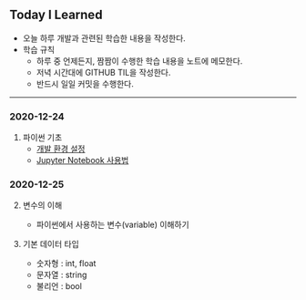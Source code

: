 ## Today I Learned

- 오늘 하루 개발과 관련된 학습한 내용을 작성한다.
- 학습 규칙
  - 하루 중 언제든지, 짬짬이 수행한 학습 내용을 노트에 메모한다.
  - 저녁 시간대에 GITHUB TIL을 작성한다.
  - 반드시 일일 커밋을 수행한다.

---

### 2020-12-24

1. 파이썬 기초
    - [개발 환경 설정](/01_PythonBasic/Config.md)
    - [Jupyter Notebook 사용법](/01_PythonBasic/JupyterNotebook.md)

### 2020-12-25

2. 변수의 이해
    - 파이썬에서 사용하는 변수(variable) 이해하기

3. 기본 데이터 타입
    - 숫자형 : int, float
    - 문자열 : string
    - 불리언 : bool





